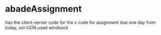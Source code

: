 # abadeAssignment
has the client-server code for the c code for assgnment due one day from today, sci-UON.used windsock
